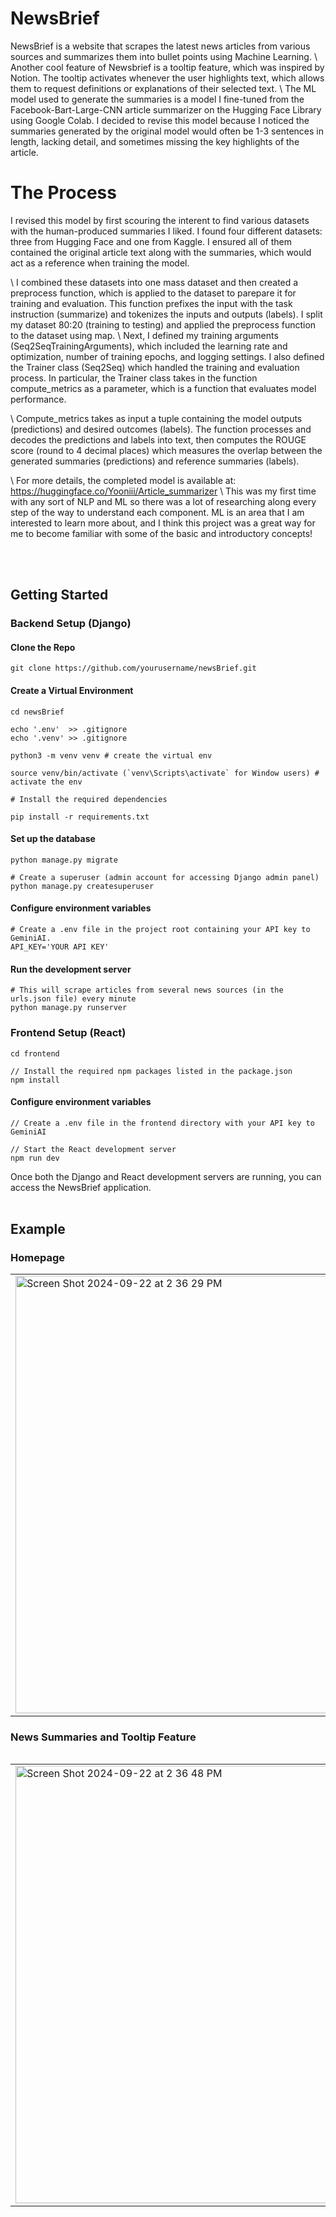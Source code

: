 # NewsBrief
NewsBrief is a website that scrapes the latest news articles from various sources and summarizes them into bullet points using Machine Learning. \\ 
Another cool feature of Newsbrief is a tooltip feature, which was inspired by Notion. The tooltip activates whenever the user highlights text, which allows them to request definitions or explanations of their selected text.
\\
The ML model used to generate the summaries is a model I fine-tuned from the Facebook-Bart-Large-CNN article summarizer on the Hugging Face Library using Google Colab. I decided to revise this model because I noticed the summaries generated by the original model would often be 1-3 sentences in length, lacking detail, and sometimes missing the key highlights of the article. 

# The Process
I revised this model by first scouring the interent to find various datasets with the human-produced summaries I liked. I found four different datasets: three from Hugging Face and one from Kaggle. I ensured all of them contained the original article text along with the summaries, which would act as a reference when training the model.

\\
I combined these datasets into one mass dataset and then created a preprocess function, which is applied to the dataset to parepare it for training and evaluation. This function prefixes the input with the task instruction (summarize) and tokenizes the inputs and outputs (labels).
I split my dataset 80:20 (training to testing) and applied the preprocess function to the dataset using map.
\\
Next, I defined my training arguments (Seq2SeqTrainingArguments), which included the learning rate and optimization, number of training epochs, and logging settings. I also defined the Trainer class (Seq2Seq) which handled the training and evaluation process. In particular, the Trainer class takes in the function compute_metrics as a parameter, which is a function that evaluates model performance.

\\
Compute_metrics takes as input a tuple containing the model outputs (predictions) and desired outcomes (labels). The function processes and decodes the predictions and labels into text, then computes the ROUGE score (round to 4 decimal places) which measures the overlap between the generated summaries (predictions) and reference summaries (labels).

\\
For more details, the completed model is available at: https://huggingface.co/Yooniii/Article_summarizer
\\
This was my first time with any sort of NLP and ML so there was a lot of researching along every step of the way to understand each component. ML is an area that I am interested to learn more about, and I think this project was a great way for me to become familiar with some of the basic and introductory concepts!

<br><br> 

## Getting Started

### Backend Setup (Django)

#### Clone the Repo
```
git clone https://github.com/yourusername/newsBrief.git
```

#### Create a Virtual Environment
```
cd newsBrief

echo '.env'  >> .gitignore
echo '.venv' >> .gitignore

python3 -m venv venv # create the virtual env

source venv/bin/activate (`venv\Scripts\activate` for Window users) # activate the env

# Install the required dependencies

pip install -r requirements.txt
```

#### Set up the database
```
python manage.py migrate

# Create a superuser (admin account for accessing Django admin panel)
python manage.py createsuperuser
```

#### Configure environment variables
```
# Create a .env file in the project root containing your API key to GeminiAI.
API_KEY='YOUR API KEY'
```

#### Run the development server
```
# This will scrape articles from several news sources (in the urls.json file) every minute
python manage.py runserver
```  

### Frontend Setup (React)
```
cd frontend

// Install the required npm packages listed in the package.json
npm install
```

#### Configure environment variables
```
// Create a .env file in the frontend directory with your API key to GeminiAI

// Start the React development server
npm run dev
```

Once both the Django and React development servers are running, you can access the NewsBrief application.
<br><br> 
## Example

### Homepage
<table>
  <tr>
    <td><img width="700" alt="Screen Shot 2024-09-22 at 2 36 29 PM" src="https://github.com/user-attachments/assets/95a3eda2-9758-4517-b2fd-683d29f0664e"></td>
    <td><img width="700" alt="Screen Shot 2024-09-22 at 2 36 19 PM" src="https://github.com/user-attachments/assets/5a42f6a1-ee8c-4695-add1-0a36497d2849"></td>
  </tr>
<table>

  
### News Summaries and Tooltip Feature
 <table>
  <tr>
    <td><img width="700" alt="Screen Shot 2024-09-22 at 2 36 48 PM" src="https://github.com/user-attachments/assets/5d15e859-61ab-4ff3-9f85-17cd9c8f669c"></td>
    <td><img width="700" alt="Screen Shot 2024-09-22 at 2 38 40 PM" src="https://github.com/user-attachments/assets/d1b1ee07-75d3-4059-bee8-439a269a0cc5"></td>
  </tr>
</table>

